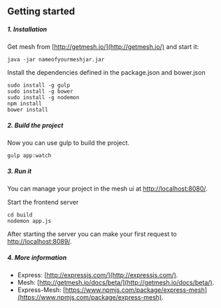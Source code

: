 Getting started
--------------
##### 1. Installation
Get mesh from [http://getmesh.io/](http://getmesh.io/) and start it:

```shell
java -jar nameofyourmeshjar.jar
```

Install the dependencies defined in the package.json and bower.json

```shell
sudo install -g gulp
sudo install -g bower
sudo install -g nodemon
npm install
bower install
```

##### 2. Build the project
Now you can use gulp to build the project.

```shell
gulp app:watch
```

##### 3. Run it
You can manage your project in the mesh ui at [http://localhost:8080/](http://localhost:8080).

Start the frontend server

```shell
cd build
nodemon app.js
```

After starting the server you can make your first request to [http://localhost:8089/](http://localhost:8089).



##### 4. More information

- Express: [http://expressjs.com/](http://expressjs.com/).
- Mesh: [http://getmesh.io/docs/beta/](http://getmesh.io/docs/beta/).
- Express-Mesh: [https://www.npmjs.com/package/express-mesh](https://www.npmjs.com/package/express-mesh).
